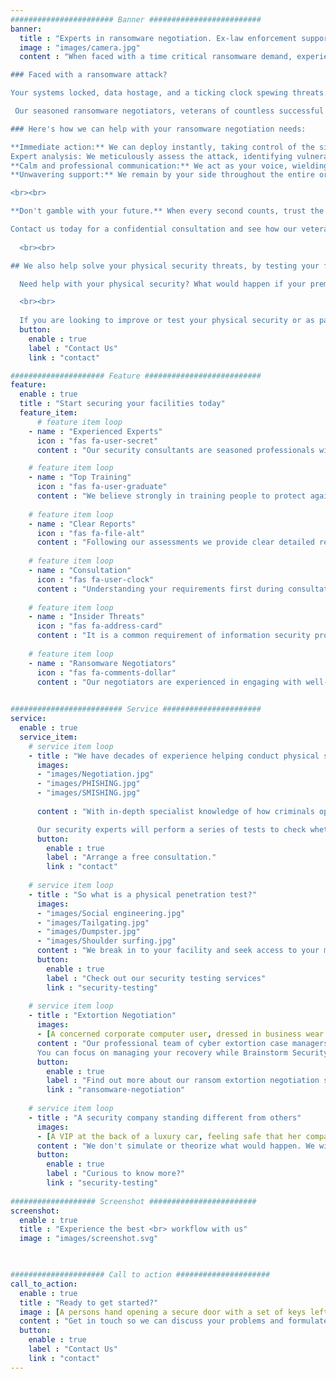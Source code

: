 ```yaml
---
####################### Banner #########################
banner:
  title : "Experts in ransomware negotiation. Ex-law enforcement supporting you during critical ransomware incidents."  
  image : "images/camera.jpg"
  content : "When faced with a time critical ransomware demand, experience makes the difference. Secure your business with an experienced ransomware negotiator.

### Faced with a ransomware attack? 

Your systems locked, data hostage, and a ticking clock spewing threats. In this heart-stopping scenario, panic can be a liability. You need a calm, calculated mind. An operational-tested negotiator who's seen it all before and knows how to navigate criminal environments. That's where we come in.

 Our seasoned ransomware negotiators, veterans of countless successful resolutions, bring unwavering expertise and razor-sharp tactics to the table. We understand the attacker's playbook, their pressure tactics, and their vulnerabilities. We speak their language, having spent decades negotiating with criminals as law enforcement officers. However, unlike them, we prioritise your safety and recovery above all else.

### Here's how we can help with your ransomware negotiation needs:

**Immediate action:** We can deploy instantly, taking control of the situation and minimising downtime.
Expert analysis: We meticulously assess the attack, identifying vulnerabilities and formulating the optimal negotiation strategy.
**Calm and professional communication:** We act as your voice, wielding proven communication tactics to de-escalate the situation and secure the best possible outcome.
**Unwavering support:** We remain by your side throughout the entire ordeal, providing guidance, updates, and emotional support until you're back in full control.

<br><br>

**Don't gamble with your future.** When every second counts, trust the experience that delivers results. 

Contact us today for a confidential consultation and see how our veteran negotiators can help you navigate ransomware or extorsion demands and emerge stronger.
  
  <br><br>

## We also help solve your physical security threats, by testing your facilities and training your people.

  Need help with your physical security? What would happen if your premises or business had a physical intruder gain access? What risks would you be exposed to? Loss of property, loss of data, financial loss, loss of customers, loss of trust in your company, loss of personal possessions? Reputational risk? Compliance risks? Legal risks? 

  <br><br>
  
  If you are looking to improve or test your physical security or as part of your ongoing cyber security threat assessment, we can help with testing your access, using real attack methods in a controlled way. We will provide you with recommendations on how to improve your security against social engineers (con artists) and physical penetration by an offender."
  button:
    enable : true
    label : "Contact Us"
    link : "contact"

##################### Feature ##########################
feature:
  enable : true
  title : "Start securing your facilities today"
  feature_item:
      # feature item loop
    - name : "Experienced Experts"
      icon : "fas fa-user-secret"
      content : "Our security consultants are seasoned professionals with years of law enforcement, military or cyber experience. We help you to mitigate any insider threats."

    # feature item loop
    - name : "Top Training"
      icon : "fas fa-user-graduate"
      content : "We believe strongly in training people to protect against threats. We can help train your staff to thwart social engineering, cyber and real-world threats."
      
    # feature item loop
    - name : "Clear Reports"
      icon : "fas fa-file-alt"
      content : "Following our assessments we provide clear detailed reports of all our findings, including any recommendations, physical or training improvements for you."
      
    # feature item loop
    - name : "Consultation"
      icon : "fas fa-user-clock"
      content : "Understanding your requirements first during consultation, helps us create tailor-made physical penetration tests, including scope of work and costs."
      
    # feature item loop
    - name : "Insider Threats"
      icon : "fas fa-address-card"
      content : "It is a common requirement of information security programmes to replicate the threat of social engineering attacks through regular penetration tests."
      
    # feature item loop
    - name : "Ransomware Negotiators"
      icon : "fas fa-comments-dollar"
      content : "Our negotiators are experienced in engaging with well-known ransomware groups and threat actors, so are best placed to help with your incident response."
      

######################### Service ######################
service:
  enable : true
  service_item:
    # service item loop
    - title : "We have decades of experience helping conduct physical security tests"
      images:
      - "images/Negotiation.jpg"
      - "images/PHISHING.jpg"
      - "images/SMISHING.jpg"
     
      content : "With in-depth specialist knowledge of how criminals operate, Brainstorm Security is best placed to test the physical penetration of your business. We’ll cover all bases to check for any weak points, then recommend effective changes to bolster your security. <br/> How do you know if your business is secure? The answer – you don’t. Until someone attacks or sneaks in. At that point, you’ll see exactly where your security was lacking. But by then it’s too late. <br><br>

      Our security experts will perform a series of tests to check whether your business is secure. Getting into the mindset of your attacker, we’ll seek to exploit all methods of entry to your business to see how your premises and staff cope – and then consider how you can do things better."
      button:
        enable : true
        label : "Arrange a free consultation."
        link : "contact"
        
    # service item loop
    - title : "So what is a physical penetration test?"
      images:
      - "images/Social engineering.jpg"
      - "images/Tailgating.jpg"
      - "images/Dumpster.jpg"
      - "images/Shoulder surfing.jpg"
      content : "We break in to your facility and seek access to your most valuable assets. We are after your property, data, and even your people. Furthermore, we do this using the same tools and techniques a real threat actor would. We then give you a detailed report on exactly how we did it, and make recommendations on how to prevent real attacks."
      button:
        enable : true
        label : "Check out our security testing services"
        link : "security-testing"
        
    # service item loop
    - title : "Extortion Negotiation"
      images:
      - [A concerned corporate computer user, dressed in business wear looking over her shoulder]"images/nervous lady.jpg"
      content : "Our professional team of cyber extortion case managers will negotiate 24/7 on your behalf and won’t stop until directed to or your incident is resolved.
      You can focus on managing your recovery while Brainstorm Security works within your timeline to get to a desired result. You can use our experienced negotiators to ensure both ransom amount and risks are minimised."
      button:
        enable : true
        label : "Find out more about our ransom extortion negotiation services"
        link : "ransomware-negotiation"
        
    # service item loop
    - title : "A security company standing different from others"
      images:
      - [A VIP at the back of a luxury car, feeling safe that her company is protected] "images/vip.jpg"
      content : "We don't simulate or theorize what would happen. We will attempt to breach your physical security, just like the bad guys. It can be easier than you may imagine. We figure out your most likely threats, then use the same methods they would. This leaves no guess work as to how your facility's security would hold up against a real intrusion by criminals or activists. We are experienced at testing the security of VIPs, heads of state and vetted secure facilities. Armed with this knowledge, you can adjust your security to match real world threats."
      button:
        enable : true
        label : "Curious to know more?"
        link : "security-testing"
        
################### Screenshot ########################
screenshot:
  enable : true
  title : "Experience the best <br> workflow with us"
  image : "images/screenshot.svg"

  

##################### Call to action #####################
call_to_action:
  enable : true
  title : "Ready to get started?"
  image : [A persons hand opening a secure door with a set of keys left in place by a perentration tester] "images/door.jpg"
  content : "Get in touch so we can discuss your problems and formulate a plan to help."
  button:
    enable : true
    label : "Contact Us"
    link : "contact"
---
```

